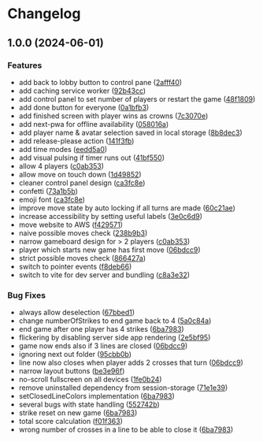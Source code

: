 # Changelog

## 1.0.0 (2024-06-01)


### Features

* add back to lobby button to control pane ([2afff40](https://github.com/Eik-S/qwixx/commit/2afff40c1c06092a09ab26efaa770057f53d1c77))
* add caching service worker ([92b43cc](https://github.com/Eik-S/qwixx/commit/92b43cccc8c3ef2a52a3bc8640d85315341c3e7e))
* add control panel to set number of players or restart the game ([48f1809](https://github.com/Eik-S/qwixx/commit/48f18099cec53bdc9f18e86c51d8c0e53585f986))
* add done button for everyone ([0a1bfb3](https://github.com/Eik-S/qwixx/commit/0a1bfb3095814b8ce5ad5d3ccb778d6866a001b5))
* add finished screen with player wins as crowns ([7c3070e](https://github.com/Eik-S/qwixx/commit/7c3070e6e389ddab93a3bab6ac8839e4386069fb))
* add next-pwa for offline availability ([058016a](https://github.com/Eik-S/qwixx/commit/058016a1dea60e0a9123a1d46a3be6369e4b2cf9))
* add player name & avatar selection saved in local storage ([8b8dec3](https://github.com/Eik-S/qwixx/commit/8b8dec3e5fb73ca4617ffbd741ea1ed79888504e))
* add release-please action ([141f3fb](https://github.com/Eik-S/qwixx/commit/141f3fbca1310423bcf591544ebbd3812e7585ea))
* add time modes ([eedd5a0](https://github.com/Eik-S/qwixx/commit/eedd5a058a9cc5e79c2640d04d3618f1bdcfa72c))
* add visual pulsing if timer runs out ([41bf550](https://github.com/Eik-S/qwixx/commit/41bf550d16cebb474fcf0992e66ed74a47bf5aca))
* allow 4 players ([c0ab353](https://github.com/Eik-S/qwixx/commit/c0ab35307b99c4e5f94c56882b4f6abc448e9acf))
* allow move on touch down ([1d49852](https://github.com/Eik-S/qwixx/commit/1d49852ab0ef8654cbb770037261dae3abe44720))
* cleaner control panel design ([ca3fc8e](https://github.com/Eik-S/qwixx/commit/ca3fc8eb4292fc0fc478db10ffd5be1fcad1fee6))
* confetti ([73a1b5b](https://github.com/Eik-S/qwixx/commit/73a1b5bab32249727d19516edb8278414e7f9fd5))
* emoji font ([ca3fc8e](https://github.com/Eik-S/qwixx/commit/ca3fc8eb4292fc0fc478db10ffd5be1fcad1fee6))
* improve move state by auto locking if all turns are made ([60c21ae](https://github.com/Eik-S/qwixx/commit/60c21aec4e22f3352eb9aa9e38635a93eca1acce))
* increase accessibility by setting useful labels ([3e0c6d9](https://github.com/Eik-S/qwixx/commit/3e0c6d9409b6b39cdc7aafa426adda95eb03b8c9))
* move website to AWS ([f429571](https://github.com/Eik-S/qwixx/commit/f429571c393b57172cc81385c50e0134ed6e2b9a))
* naive possible moves check ([238b9b3](https://github.com/Eik-S/qwixx/commit/238b9b3006f59be1ba458c2c136679337b0bb61c))
* narrow gameboard design for &gt; 2 players ([c0ab353](https://github.com/Eik-S/qwixx/commit/c0ab35307b99c4e5f94c56882b4f6abc448e9acf))
* player which starts new game has first move ([06bdcc9](https://github.com/Eik-S/qwixx/commit/06bdcc9974f22fe05c5362b607a560e88c5763de))
* strict possible moves check ([866427a](https://github.com/Eik-S/qwixx/commit/866427abb2bbd6dfbcdb627424a1edbe71c3fd0c))
* switch to pointer events ([f8deb66](https://github.com/Eik-S/qwixx/commit/f8deb6694dcfafb1ea9388e3e91f1d239a56bcb5))
* switch to vite for dev server and bundling ([c8a3e32](https://github.com/Eik-S/qwixx/commit/c8a3e32699b8c83ea23f500c590601e6ef8662d4))


### Bug Fixes

* always allow deselection ([67bbed1](https://github.com/Eik-S/qwixx/commit/67bbed10bb7add8bf18181e534174170a1ff4937))
* change numberOfStrikes to end game back to 4 ([5a0c84a](https://github.com/Eik-S/qwixx/commit/5a0c84ab724b6a37b8f6c06ae2b7fb1fc36b1b6b))
* end game after one player has 4 strikes ([6ba7983](https://github.com/Eik-S/qwixx/commit/6ba7983267a39835a0ef666f8fe9a3adc883a5e4))
* flickering by disabling server side app rendering ([2e5bf95](https://github.com/Eik-S/qwixx/commit/2e5bf95bc74bf195a6dc63a59832d32ff46205c3))
* game now ends also if 3 lines are closed ([06bdcc9](https://github.com/Eik-S/qwixx/commit/06bdcc9974f22fe05c5362b607a560e88c5763de))
* ignoring next out folder ([95cbb0b](https://github.com/Eik-S/qwixx/commit/95cbb0b3d09080bc956afcc8adf5597c35cc035d))
* line now also closes when player adds 2 crosses that turn ([06bdcc9](https://github.com/Eik-S/qwixx/commit/06bdcc9974f22fe05c5362b607a560e88c5763de))
* narrow layout buttons ([be3e96f](https://github.com/Eik-S/qwixx/commit/be3e96f301f7bf7ebb58d299dd73aaf8de4b5c3a))
* no-scroll fullscreen on all devices ([1fe0b24](https://github.com/Eik-S/qwixx/commit/1fe0b240ab4d4128f61f85c0d345aeb1fa752163))
* remove uninstalled dependency from session-storage ([71e1e39](https://github.com/Eik-S/qwixx/commit/71e1e398f2ce4e68816eb6a627f6496b9a80e214))
* setClosedLineColors implementation ([6ba7983](https://github.com/Eik-S/qwixx/commit/6ba7983267a39835a0ef666f8fe9a3adc883a5e4))
* several bugs with state handling ([552742b](https://github.com/Eik-S/qwixx/commit/552742ba2b3e503905afda782c383214d888e2b5))
* strike reset on new game ([6ba7983](https://github.com/Eik-S/qwixx/commit/6ba7983267a39835a0ef666f8fe9a3adc883a5e4))
* total score calculation ([f01f363](https://github.com/Eik-S/qwixx/commit/f01f3630c9402fc0f9faa14ddb85cdad726b84e2))
* wrong number of crosses in a line to be able to close it ([6ba7983](https://github.com/Eik-S/qwixx/commit/6ba7983267a39835a0ef666f8fe9a3adc883a5e4))
